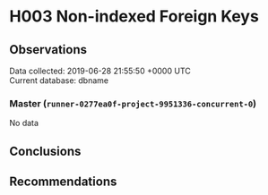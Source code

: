 # H003 Non-indexed Foreign Keys #

## Observations ##
Data collected: 2019-06-28 21:55:50 +0000 UTC  
Current database: dbname  

### Master (`runner-0277ea0f-project-9951336-concurrent-0`) ###


No data


## Conclusions ##


## Recommendations ##


